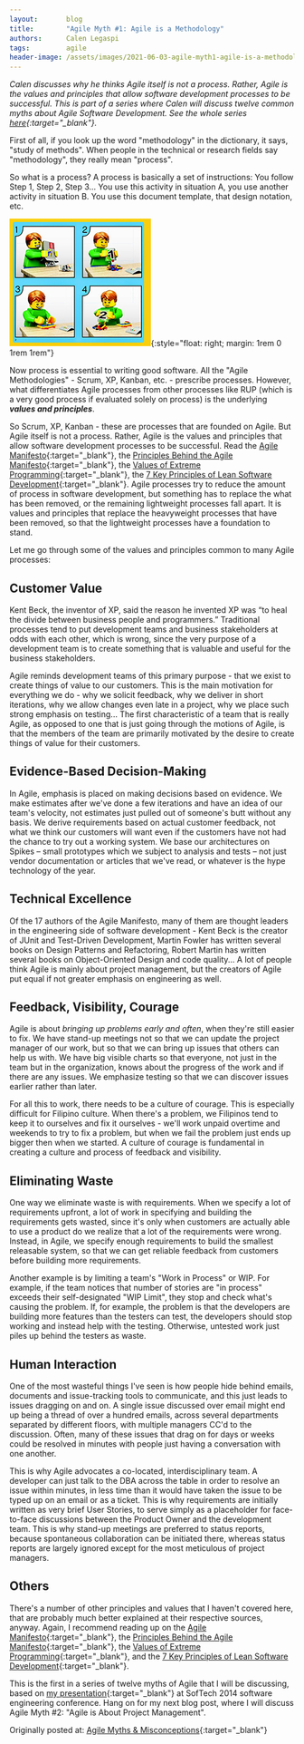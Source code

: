 ```yaml
---
layout:       blog
title:        "Agile Myth #1: Agile is a Methodology"
authors:      Calen Legaspi
tags:         agile
header-image: /assets/images/2021-06-03-agile-myth1-agile-is-a-methodology/agile-myth1-agile-is-a-methodology.jpg
---
```

*Calen discusses why he thinks Agile itself is not a process. Rather, Agile is the values and principles that allow software development processes to be successful. This is part of a series where Calen will discuss twelve common myths about Agile Software Development. See the whole series [here](https://www.orangeandbronze.com/blogs/2021/05/agile-myths-and-misconceptions){:target="_blank"}.*

First of all, if you look up the word "methodology" in the dictionary, it says, "study of methods". When people in the technical or research fields say "methodology", they really mean "process".

So what is a process? A process is basically a set of instructions:  You follow Step 1, Step 2, Step 3... You use this activity in situation A, you use another activity in situation B. You use this document template, that design notation, etc.

![Master and replica databases](/assets/images/2021-06-03-agile-myth1-agile-is-a-methodology/002-1.jpeg "Master and replica databases"){:style="float: right; margin: 1rem 0 1rem 1rem"}

Now process is essential to writing good software. All the "Agile Methodologies" - Scrum, XP, Kanban, etc. - prescribe processes. However, what differentiates Agile processes from other processes like RUP (which is a very good process if evaluated solely on process) is the underlying ***values and principles***.

So Scrum, XP, Kanban - these are processes that are founded on Agile. But Agile itself is not a process. Rather, Agile is the values and principles that allow software development processes to be successful. Read the [Agile Manifesto](http://agilemanifesto.org/){:target="_blank"}, the [Principles Behind the Agile Manifesto](http://agilemanifesto.org/principles.html){:target="_blank"}, the [Values of Extreme Programming](http://www.extremeprogramming.org/values.html){:target="_blank"}, the [7 Key Principles of Lean Software Development](https://www.101ways.com/our-blog/){:target="_blank"}. Agile processes try to reduce the amount of process in software development, but something has to replace the what has been removed, or the remaining lightweight processes fall apart. It is values and principles that replace the heavyweight processes that have been removed, so that the lightweight processes have a foundation to stand.

Let me go through some of the values and principles common to many Agile processes:

## Customer Value

Kent Beck, the inventor of XP, said the reason he invented XP was “to heal the divide between business people and programmers.” Traditional processes tend to put development teams and business stakeholders at odds with each other, which is wrong, since the very purpose of a development team is to create something that is valuable and useful for the business stakeholders.

Agile reminds development teams of this primary purpose - that we exist to create things of value to our customers. This is the main motivation for everything we do - why we solicit feedback, why we deliver in short iterations, why we allow changes even late in a project, why we place such strong emphasis on testing... The first characteristic of a team that is really Agile, as opposed to one that is just going through the motions of Agile, is that the members of the team are primarily motivated by the desire to create things of value for their customers.

## Evidence-Based Decision-Making

In Agile, emphasis is placed on making decisions based on evidence. We make estimates after we've done a few iterations and have an idea of our team's velocity, not estimates just pulled out of someone's butt without any basis. We derive requirements based on actual customer feedback, not what we think our customers will want even if the customers have not had the chance to try out a working system. We base our architectures on Spikes – small prototypes which we subject to analysis and tests – not just vendor documentation or articles that we've read, or whatever is the hype technology of the year.

## Technical Excellence

Of the 17 authors of the Agile Manifesto, many of them are thought leaders in the engineering side of software development - Kent Beck is the creator of JUnit and Test-Driven Development, Martin Fowler has written several books on Design Patterns and Refactoring, Robert Martin has written several books on Object-Oriented Design and code quality... A lot of people think Agile is mainly about project management, but the creators of Agile put equal if not greater emphasis on engineering as well.

## Feedback, Visibility, Courage

Agile is about *bringing up problems early and often*, when they're still easier to fix. We have stand-up meetings not so that we can update the project manager of our work, but so that we can bring up issues that others can help us with. We have big visible charts so that everyone, not just in the team but in the organization, knows about the progress of the work and if there are any issues. We emphasize testing so that we can discover issues earlier rather than later.

For all this to work, there needs to be a culture of courage. This is especially difficult for Filipino culture. When there's a problem, we Filipinos tend to keep it to ourselves and fix it ourselves - we'll work unpaid overtime and weekends to try to fix a problem, but when we fail the problem just ends up bigger then when we started. A culture of courage is fundamental in creating a culture and process of feedback and visibility.

## Eliminating Waste

One way we eliminate waste is with requirements. When we specify a lot of requirements upfront, a lot of work in specifying and building the requirements gets wasted, since it's only when customers are actually able to use a product do we realize that a lot of the requirements were wrong. Instead, in Agile, we specify enough requirements to build the smallest releasable system, so that we can get reliable feedback from customers before building more requirements.

Another example is by limiting a team's "Work in Process" or WIP. For example, if the team notices that number of stories are "in process" exceeds their self-designated "WIP Limit", they stop and check what's causing the problem. If, for example, the problem is that the developers are building more features than the testers can test, the developers should stop working and instead help with the testing. Otherwise, untested work just piles up behind the testers as waste.

## Human Interaction

One of the most wasteful things I've seen is how people hide behind emails, documents and issue-tracking tools to communicate, and this just leads to issues dragging on and on. A single issue discussed over email might end up being a thread of over a hundred emails, across several departments separated by different floors, with multiple managers CC'd to the discussion. Often, many of these issues that drag on for days or weeks could be resolved in minutes with people just having a conversation with one another.

This is why Agile advocates a co-located, interdisciplinary team. A developer can just talk to the DBA across the table in order to resolve an issue within minutes, in less time than it would have taken the issue to be typed up on an email or as a ticket. This is why requirements are initially written as very brief User Stories, to serve simply as a placeholder for face-to-face discussions between the Product Owner and the development team. This is why stand-up meetings are preferred to status reports, because spontaneous collaboration can be initiated there, whereas status reports are largely ignored except for the most meticulous of project managers.

## Others

There's a number of other principles and values that I haven't covered here, that are probably much better explained at their respective sources, anyway. Again, I recommend reading up on the [Agile Manifesto](http://agilemanifesto.org/){:target="_blank"}, the [Principles Behind the Agile Manifesto](http://agilemanifesto.org/principles.html){:target="_blank"}, the [Values of Extreme Programming](http://www.extremeprogramming.org/values.html){:target="_blank"}, and the [7 Key Principles of Lean Software Development](https://www.101ways.com/our-blog/){:target="_blank"}.

This is the first in a series of twelve myths of Agile that I will be discussing, based on [my presentation](https://www.slideshare.net/CalenLegaspi1/agile-myths-and-misconceptions-36398946){:target="_blank"} at SofTech 2014 software engineering conference. Hang on for my next blog post, where I will discuss Agile Myth #2: "Agile is About Project Management".

Originally posted at: [Agile Myths & Misconceptions](http://calenlegaspi.blogspot.com/2014/07/agile-myth-1-agile-is-methodolgy.html){:target="_blank"}